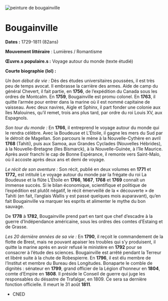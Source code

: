 ---
---
![peinture de bougainville](img/Louis-Antoine_de_Bougainville.jpg)

# Bougainville

**Dates :** 1729-1811 (82ans)

**Mouvement littéraire** : Lumières / Romantisme

**Œuvre.s populaire.s :** Voyage autour du monde (texte étudié)

**Courte biographie (lol) :**

_Un bon début de vie :_ Dès des études universitaires poussées, il est très peu de temps avocat. Il embrasse la carrière des armes. Aide de camp du général Chevert, il fait partie, en **1756**, de l’expédition du Canada sous les ordres de Montcalm. En **1759**, Bougainville est promu colonel. En **1763**, il quitte l’armée pour entrer dans la marine où il est nommé capitaine de vaisseau. Avec deux navires, Aigle et Sphinx, il part fonder une colonie aux îles Malouines, qu’il remet, trois ans plus tard, par ordre du roi Louis XV, aux Espagnols.

_Son tour du monde :_ En **1766**, il entreprend le voyage autour du monde qui le rendra célèbre. Avec la Boudeuse et L’Étoile, il gagne les mers du Sud par le détroit de Magellan. Son parcours le mène à la Nouvelle-Cythère en avril **1768** (Tahiti), puis aux Samoa, aux Grandes Cyclades (Nouvelles Hébrides), à la Nouvelle-Bretagne (îles Bismarck), à la Nouvelle-Guinée, à l’île Maurice. Après avoir franchi le cap de Bonne Espérance, il remonte vers Saint-Malo, où il accoste après deux ans et demi de voyage.

_Le récit de son aventure :_ Son récit, publié en deux volumes en **1771** et **1772,** est intitulé Le voyage autour du monde par la frégate du roi La Boudeuse et la flûte L’Étoile en **1766**, **1667**, **1768** et **1769** connaît un immense succès. Si le bilan économique, scientifique et politique de l’expédition est plutôt négatif, le récit émerveillé de la « découverte » de Tahiti (en fait, l’anglais Wallis y est passé quelques mois auparavant), qu’en fait Bougainville va marquer les esprits et alimenter le mythe du bon sauvage.

De **1778** à **1782**, Bougainville prend part en tant que chef d’escadre à la guerre d’Indépendance américaine, sous les ordres des comtes d’Estaing et de Grasse.

_Les 20 dernière années de sa vie :_ En **1790**, il reçoit le commandement de la flotte de Brest, mais ne pouvant apaiser les troubles qui s’y produisent, il quitte la marine après en avoir refusé le ministère en **1792** pour se consacrer à l’étude des sciences. Bougainville est arrêté pendant la Terreur et libéré suite à la chute de Robespierre. En **1796**, il est élu membre de l’Institut et membre du Bureau des Longitudes. Bonaparte le comble de dignités : sénateur en **1799**, grand officier de la Légion d’honneur en **1804**, comte d’Empire en **1808**. Il préside le Conseil de guerre qui juge les responsables du désastre de Trafalgar, en 1809\. Ce sera sa dernière fonction officielle. Il meurt le 31 août **1811**.

- CNED
